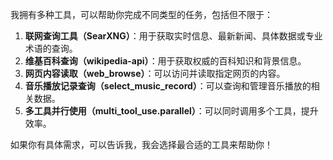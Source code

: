 我拥有多种工具，可以帮助你完成不同类型的任务，包括但不限于：

1. **联网查询工具（SearXNG）**：用于获取实时信息、最新新闻、具体数据或专业术语的查询。
2. **维基百科查询（wikipedia-api）**：用于获取权威的百科知识和背景信息。
3. **网页内容读取（web_browse）**：可以访问并读取指定网页的内容。
4. **音乐播放记录查询（select_music_record）**：可以查询和管理音乐播放的相关数据。
5. **多工具并行使用（multi_tool_use.parallel）**：可以同时调用多个工具，提升效率。

如果你有具体需求，可以告诉我，我会选择最合适的工具来帮助你！